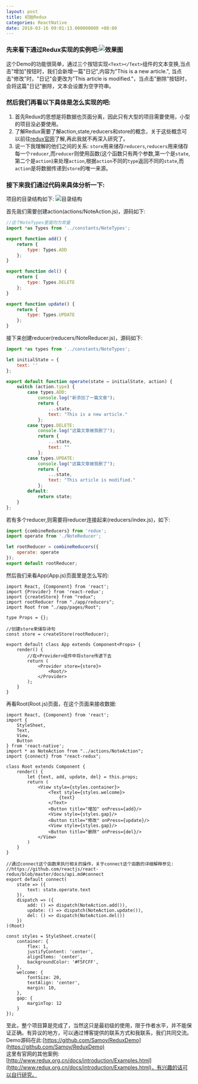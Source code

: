 ```yaml
---
layout: post
title: 初始Redux
categories: ReactNative
date: 2018-03-16 09:01:13.000000000 +08:00
---
```


### 先来看下通过Redux实现的实例吧:![效果图](/assets/images/redux.gif)

这个Demo的功能很简单，通过三个按钮实现`<Text></Text>`组件的文本变换,当点击"增加"按钮时，我们会新增一篇"日记",内容为"This is a new article.",
当点击"修改"时，"日记"会更改为"This article is modified."，当点击"删除"按钮时，会将这篇"日记"删除，文本会设置为空字符串。

### 然后我们再看以下具体是怎么实现的吧:
1. 首先Redux的思想是将数据也页面分离，因此只有大型的项目需要使用，小型的项目没必要使用。
2. 了解Redux需要了解action,state,reducers和store的概念，关于这些概念可以前往[redux官网](http://www.redux.org.cn/)了解,再此我就不再深入研究了。
3. 说一下我理解的他们之间的关系:
`store`用来储存`reducers`,`reducers`用来储存每一个`reducer`,而`reducer`则使用函数(这个函数只有两个参数,第一个是`state`,第二个是`action`)来处理`action`,根据`action`不同的`type`返回不同的`state`,而`action`是将数据传递到`store`的唯一来源。

### 接下来我们通过代码来具体分析一下:
项目的目录结构如下:
![目录结构](/assets/images/QQ20180316-094234.png)

首先我们需要创建action(actions/NoteAction.js)，源码如下:

```javascript
//这个NoteTypes里面均为常量
import *as Types from '../constants/NoteTypes';

export function add() {
    return {
        type: Types.ADD
    };
}

export function del() {
    return {
        type: Types.DELETE
    };
}

export function update() {
    return {
        type: Types.UPDATE
    };
}
```

接下来创建reducer(reducers/NoteReducer.js)，源码如下:
```javascript
import *as types from '../constants/NoteTypes';

let initialState = {
    text: ''
};

export default function operate(state = initialState, action) {
    switch (action.type) {
        case types.ADD:
            console.log("新添加了一篇文章");
            return {
                ...state,
                text: "This is a new article."
            };
        case types.DELETE:
            console.log("这篇文章被我删了");
            return {
                ...state,
                text: ""
            };
        case types.UPDATE:
            console.log("这篇文章被我删了");
            return {
                ...state,
                text: "This article is modified."
            };
        default:
            return state;
    }
};
```
若有多个reducer,则需要将reducer连接起来(reducers/index.js)，如下:

```javascript
import {combineReducers} from 'redux';
import operate from './NoteReducer';

let rootReducer = combineReducers({
    operate: operate
});
export default rootReducer;

```
然后我们来看App(App.js)页面里是怎么写的:
```react
import React, {Component} from 'react';
import {Provider} from 'react-redux';
import {createStore} from "redux";
import rootReducer from "./app/reducers";
import Root from "./app/pages/Root";

type Props = {};

//创建store来储存诗句
const store = createStore(rootReducer);

export default class App extends Component<Props> {
    render() {
        //在<Provider>组件中将store传递下去
        return (
            <Provider store={store}>
                <Root/>
            </Provider>
        );
    }
}
```
再看Root(Root.js)页面，在这个页面来接收数据:

```react
import React, {Component} from 'react';
import {
    StyleSheet,
    Text,
    View,
    Button
} from 'react-native';
import * as NoteAction from "../actions/NoteAction";
import {connect} from "react-redux";

class Root extends Component {
    render() {
        let {text, add, update, del} = this.props;
        return (
            <View style={styles.container}>
                <Text style={styles.welcome}>
                    {text}
                </Text>
                <Button title="增加" onPress={add}/>
                <View style={styles.gap}/>
                <Button title="修改" onPress={update}/>
                <View style={styles.gap}/>
                <Button title="删除" onPress={del}/>
            </View>
        )
    }
}

//通过connect这个函数来执行相关的操作，关于connect这个函数的详细解释参见:
//https://github.com/reactjs/react-redux/blob/master/docs/api.md#connect
export default connect(
    state => ({
        text: state.operate.text
    }),
    dispatch => ({
        add: () => dispatch(NoteAction.add()),
        update: () => dispatch(NoteAction.update()),
        del: () => dispatch(NoteAction.del())
    })
)(Root)

const styles = StyleSheet.create({
    container: {
        flex: 1,
        justifyContent: 'center',
        alignItems: 'center',
        backgroundColor: '#F5FCFF',
    },
    welcome: {
        fontSize: 20,
        textAlign: 'center',
        margin: 10,
    },
    gap: {
        marginTop: 12
    }
});
```
至此，整个项目算是完成了，当然这只是最初级的使用，限于作者水平，并不能保证正确。有异议的地方，可以通过博客提供的联系方式和我联系，我们共同交流。
<br>Demo源码在此:[https://github.com/Samoy/ReduxDemo](https://github.com/Samoy/ReduxDemo)
<br>这里有官网的其他案例:[http://www.redux.org.cn/docs/introduction/Examples.html](http://www.redux.org.cn/docs/introduction/Examples.html)，有兴趣的话可以自行研究。

